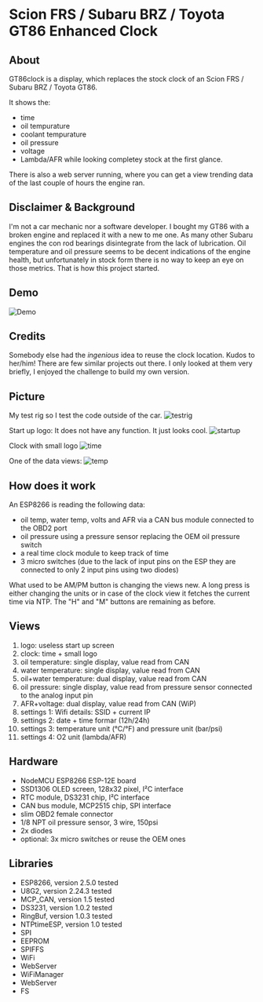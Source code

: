 # Scion FRS / Subaru BRZ / Toyota GT86 Enhanced Clock

## About
GT86clock is a display, which replaces the stock clock of an Scion FRS / Subaru BRZ / Toyota GT86.

It shows the:
* time
* oil tempurature
* coolant tempurature
* oil pressure
* voltage
* Lambda/AFR
while looking completey stock at the first glance.

There is also a web server running, where you can get a view trending data of the last couple of hours the engine ran.

## Disclaimer & Background
I'm not a car mechanic nor a software developer. I bought my GT86 with a broken engine and replaced it with a new to me one. As many other Subaru engines the con rod bearings disintegrate from the lack of lubrication.
Oil temperature and oil pressure seems to be decent indications of the engine health, but unfortunately in stock form there is no way to keep an eye on those metrics. That is how this project started.

## Demo
![Demo](../assets/assets/gt86clock_demo.gif)

## Credits
Somebody else had the *ingenious* idea to reuse the clock location. Kudos to her/him!
There are few similar projects out there. I only looked at them very briefly, I enjoyed the challenge to build my own version.

## Picture
My test rig so I test the code outside of the car.
![testrig](../assets/assets/gt86clock_testrig.jpg)

Start up logo: It does not have any function. It just looks cool.
![startup](../assets/assets/gt86clock_startup.jpg)

Clock with small logo
![time](../assets/assets/gt86clock_time.jpg)

One of the data views:
![temp](../assets/assets/gt86clock_temp.jpg)

## How does it work
An ESP8266 is reading the following data:
- oil temp, water temp, volts and AFR via a CAN bus module connected to the OBD2 port
- oil pressure using a pressure sensor replacing the OEM oil pressure switch
- a real time clock module to keep track of time
- 3 micro switches (due to the lack of input pins on the ESP they are connected to only 2 input pins using two diodes)

What used to be AM/PM button is changing the views new. A long press is either changing the units or in case of the clock view it fetches the current time via NTP. The "H" and "M" buttons are remaining as before.

## Views
1. logo: useless start up screen
2. clock: time + small logo
3. oil temperature: single display, value read from CAN
4. water temperature: single display, value read from CAN
5. oil+water temperature: dual display, value read from CAN
6. oil pressure: single display, value read from pressure sensor connected to the analog input pin
7. AFR+voltage: dual display, value read from CAN (WiP)
8. settings 1: Wifi details: SSID + current IP
9. settings 2: date + time formar (12h/24h)
10. settings 3: temperature unit (°C/°F) and pressure unit (bar/psi)
11. settings 4: O2 unit (lambda/AFR)

## Hardware
* NodeMCU ESP8266 ESP-12E board
* SSD1306 OLED screen, 128x32 pixel, I²C interface
* RTC module, DS3231 chip, I²C interface
* CAN bus module, MCP2515 chip, SPI interface
* slim OBD2 female connector
* 1/8 NPT oil pressure sensor, 3 wire, 150psi
* 2x diodes
* optional: 3x micro switches or reuse the OEM ones

## Libraries
* ESP8266, version 2.5.0 tested
* U8G2, version 2.24.3 tested
* MCP_CAN, version 1.5 tested
* DS3231, version 1.0.2 tested
* RingBuf, version 1.0.3 tested
* NTPtimeESP, version 1.0 tested
* SPI
* EEPROM
* SPIFFS
* WiFi
* WebServer
* WiFiManager
* WebServer
* FS
